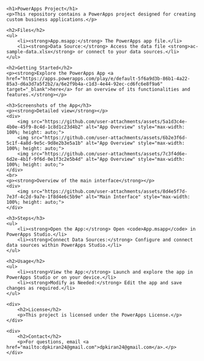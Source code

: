 <!DOCTYPE html>
<html lang="en">
<head>
    <meta charset="UTF-8">
    <meta name="viewport" content="width=device-width, initial-scale=1.0">
    <title>PowerApps Project</title>
</head>
<body>

    <h1>PowerApps Project</h1>
    <p>This repository contains a PowerApps project designed for creating custom business applications.</p>

    <h2>Files</h2>
    <ul>
        <li><strong>App.msapp:</strong> The PowerApps app file.</li>
        <li><strong>Data Source:</strong> Access the data file <strong>ac-sample-data.xlsx</strong> or connect to your data sources.</li>
    </ul>

    <h2>Getting Started</h2>
    <p><strong>Explore the PowerApps App <a href="https://apps.powerapps.com/play/e/default-5f6a9d3b-86b1-4a22-85a3-d6a3d7a5f2b2/a/6e2f9b4a-c1d3-4e44-92ec-cd6fc6e8f9a6" target="_blank">here</a> for an overview of its functionalities and features.</strong></p>

    <h3>Screenshots of the App</h3>
    <p><strong>Detailed view</strong></p>
    <div>
        <img src="https://github.com/user-attachments/assets/5a1d3c4e-4b0e-45f9-8c4d-1c8d1c23d4b2" alt="App Overview" style="max-width: 100%; height: auto;">
        <img src="https://github.com/user-attachments/assets/6b2e3f6d-5c1f-4a8d-9e5c-9d8e2b3e5a1b" alt="App Overview" style="max-width: 100%; height: auto;">
        <img src="https://github.com/user-attachments/assets/7c3f4d6e-6d2e-4b1f-9f6d-0e1f3c2e5b4d" alt="App Overview" style="max-width: 100%; height: auto;">
    </div>
    <br>
    <p><strong>Overview of the main interface</strong></p>
    <div>
        <img src="https://github.com/user-attachments/assets/8d4e5f7d-7e3f-4c2d-9a7e-1f8d4e6c5b9e" alt="Main Interface" style="max-width: 100%; height: auto;">
    </div>

    <h3>Steps</h3>
    <ul>
        <li><strong>Open the App:</strong> Open <code>App.msapp</code> in PowerApps Studio.</li>
        <li><strong>Connect Data Sources:</strong> Configure and connect data sources within PowerApps Studio.</li>
    </ul>

    <h2>Usage</h2>
    <ul>
        <li><strong>View the App:</strong> Launch and explore the app in PowerApps Studio or on your device.</li>
        <li><strong>Modify as Needed:</strong> Edit the app and save changes as required.</li>
    </ul>

    <div>
        <h2>License</h2>
        <p>This project is licensed under the PowerApps License.</p>
    </div>

    <div>
        <h2>Contact</h2>
        <p>For questions, email <a href="mailto:dpkiran24@gmail.com">dpkiran24@gmail.com</a>.</p>
    </div>

</body>
</html>
